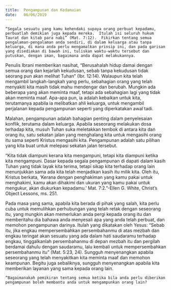 ```yaml
---
title:  Pengampunan dan Kedamaian
date:   06/06/2019
---
```


`“Segala sesuatu yang kamu kehendaki supaya orang perbuat kepadamu, perbuatlah demikian juga kepada mereka.  Itulah isi seluruh hukum Taurat dan kitab para nabi” (Mat. 7:12).  Fikirkan tentang semua pengalaman-pengalaman anda sendiri, di dalam keluarga atau tanpa keluarga, di mana anda perlu mengamalkan prinsip ini, dan pada garisan yang disediakan di bawah ini, tuliskan waktu-waktu tersebut dan putuskan, dengan iman, bagaimana anda dapat melakukannya.`

Penulis Ibrani memberikan nasihat, “Berusahalah hidup damai dengan semua orang dan kejarlah kekudusan, sebab tanpa kekudusan tidak seorang pun akan melihat Tuhan” (Ibr. 12:14).  Walaupun kita telah mengambil langkah-langkah yang perlu, sebahagian orang yang telah menyakiti kita masih tidak mahu mendengar dan berubah.  Mungkin ada beberapa yang akan meminta maaf, tetapi ada sebahagian lagi yang tidak akan meminta maaf.  Apa-apa pun, ia adalah kebaikan untuk kita, terutamanya apabila ia melibatkan ahli keluarga, untuk mengambil perjalanan kepada pengampunan seperti yang diperkatakan awal tadi.

Malahan, pengampunan adalah bahagian penting dalam penyelesaian konflik, terutama dalam keluarga.  Apabila seseorang melakukan dosa terhadap kita, musuh Tuhan suka meletakkan tembok di antara kita dan orang itu, satu sekatan jalan yang menghalang kita untuk mengasihi orang itu sama seperti Kristus mengasihi kita.  Pengampunan adalah satu pilihan yang kita buat untuk melepasi sekatan jalan tersebut.

“Kita tidak diampuni kerana kita mengampuni, tetapi kita diampuni ketika kita mengampuni.  Dasar kepada segala pengampunan di dapati dalam kasih Tuhan yang tidak layak kita terima, tetapi sikap kita terhadap orang lain menunjukkan sama ada kita telah menjadikan kasih itu milik kita.  Oleh itu, Kristus berkata, ‘Kerana dengan penghakiman yang kamu pakai untuk menghakimi, kamu akan dihakimi dan ukuran yang kamu pakai untuk mengukur, akan diukurkan kepadamu.’  Mat. 7:2.”-Ellen G. White, Christ’s Object Lessons, ms. 251.

Pada masa yang sama, apabila kita berada di pihak yang salah, kita perlu cuba untuk memulihkan perhubungan yang telah retak dengan seseorang itu, yang mungkin akan memerlukan anda pergi kepada orang itu dan memberitahu dia bahawa anda menyesali apa yang anda telah perbuat, dan memohon pengampunan darinya.  Itulah yang dikatakan oleh Yesus: “Sebab itu, jika engkau mempersembahkan persembahanmu di atas mezbah dan engkau teringat akan sesuatu yang ada dalam hati saudaramu terhadap engkau, tinggalkanlah persembahanmu di depan mezbah itu dan pergilah berdamai dahulu dengan saudaramu, lalu kembali untuk mempersembahkan persembahanmu itu” (Mat. 5:23, 24).  Sungguh menyenangkan apabila seseorang yang telah menyakitkan kita meminta maaf dan memohon keampunan.  Begitu juga sebaliknya, sungguh menyenangkan apabila kita memberikan layanan yang sama kepada orang lain.

`“Bagaimanakah pemikiran tentang semua ketika bila anda perlu diberikan pengampunan boleh membantu anda untuk mengampunkan orang lain?`